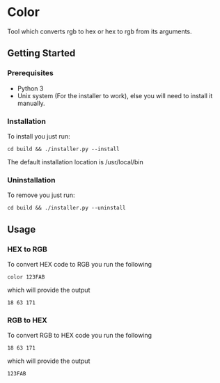 # Color

Tool which converts rgb to hex or hex to rgb from its arguments. 

## Getting Started

### Prerequisites

* Python 3
* Unix system (For the installer to work), else you will need to install it manually.

### Installation

To install you just run:

```
cd build && ./installer.py --install
```

The default installation location is /usr/local/bin

### Uninstallation

To remove you just run:

```
cd build && ./installer.py --uninstall
```

## Usage

### HEX to RGB

To convert HEX code to RGB you run the following

```
color 123FAB
```

which will provide the output

```
18 63 171
```

### RGB to HEX

To convert RGB to HEX code you run the following

```
18 63 171
```

which will provide the output

```
123FAB
```

